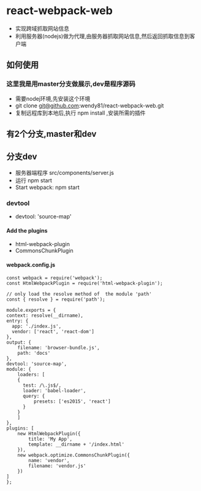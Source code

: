 # react-webpack-web
* 实现跨域抓取网站信息
* 利用服务器(nodejs)做为代理,由服务器抓取网站信息,然后返回抓取信息到客户端

## 如何使用
### 这里我是用master分支做展示,dev是程序源码
* 需要nodej环境,先安装这个环境
* git clone git@github.com:wendy81/react-webpack-web.git
* 复制远程库到本地后,执行 npm install ,安装所需的插件

## 有2个分支,master和dev
## 分支dev
* 服务器端程序  src/components/server.js
* 运行 npm start
* Start webpack: npm start

### devtool
* devtool: 'source-map'

#### Add the plugins
* html-webpack-plugin
* CommonsChunkPlugin


#### webpack.config.js

	const webpack = require('webpack');
	const HtmlWebpackPlugin = require('html-webpack-plugin');
	
	// only load the resolve method of  the module 'path'
	const { resolve } = require('path');
	
	module.exports = {
	context: resolve(__dirname),
	entry: {
      app: './index.js',
      vendor: ['react', 'react-dom']
    },
    output: {
        filename: 'browser-bundle.js',
        path: 'docs'
    },
    devtool: 'source-map',
    module: {
        loaders: [
        {
          test: /\.js$/,
          loader: 'babel-loader',
          query: {
              presets: ['es2015', 'react']
          }
        }
        ]
    },
    plugins: [
        new HtmlWebpackPlugin({
            title: 'My App',
            template: __dirname + '/index.html'
        }),
        new webpack.optimize.CommonsChunkPlugin({
            name: 'vendor',
            filename: 'vendor.js'
        })
    ]
    };